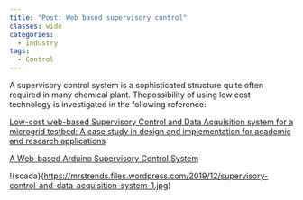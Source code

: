 ```yaml
---
title: "Post: Web based supervisory control"
classes: wide
categories:
  - Industry
tags:
  - Control
---
```



A supervisory control system is a sophisticated structure quite often required in many chemical plant. Thepossibility of using low cost technology is investigated in the following reference:


[Low-cost web-based Supervisory Control and Data Acquisition system for a microgrid testbed: A case study in design and implementation for academic and research applications](http://website60s.com/upload/files/low-cost-web-based-supervisory-control-and-data-acquisition-system-f_2019_he.pdf)

[A Web-based Arduino Supervisory Control System](https://www.researchgate.net/publication/258744202_A_Web-Based_Arduino_Supervisory_Control_System)

!{scada}(https://mrstrends.files.wordpress.com/2019/12/supervisory-control-and-data-acquisition-system-1.jpg)
